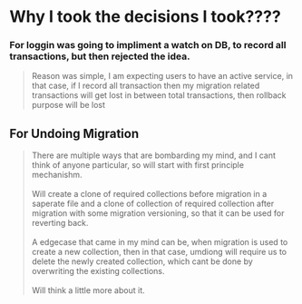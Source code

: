 # Why I took the decisions I took????

### For loggin was going to impliment a watch on DB, to  record all transactions, but then rejected the idea.
> Reason was simple, I am expecting users to have an active service, in that case, if I record all transaction then my migration related transactions will get lost in between total transactions, then rollback purpose will be lost

## For Undoing Migration
> There are multiple ways that are bombarding my mind, and I cant think of anyone particular, so will start with first principle mechanishm.<br/><br/>
> Will create a clone of required collections before migration in a saperate file and a clone of collection of required collection after migration with some migration versioning, so that it can be used for reverting back.<br/><br/>
> A edgecase that came in my mind can be, when migration is used to create a new collection, then in that case, umdiong will require us to delete the newly created collection, which cant be done by overwriting the existing collections.<br/><br/>
> Will think a little more about it.